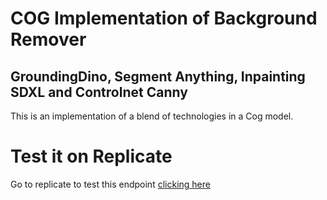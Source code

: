 # COG Implementation of Background Remover 
## GroundingDino, Segment Anything, Inpainting SDXL and Controlnet Canny

This is an implementation of a blend of technologies in a Cog model. 

# Test it on Replicate
Go to replicate to test this endpoint [clicking here](https://replicate.com/alexgenovese/bg-remover)
